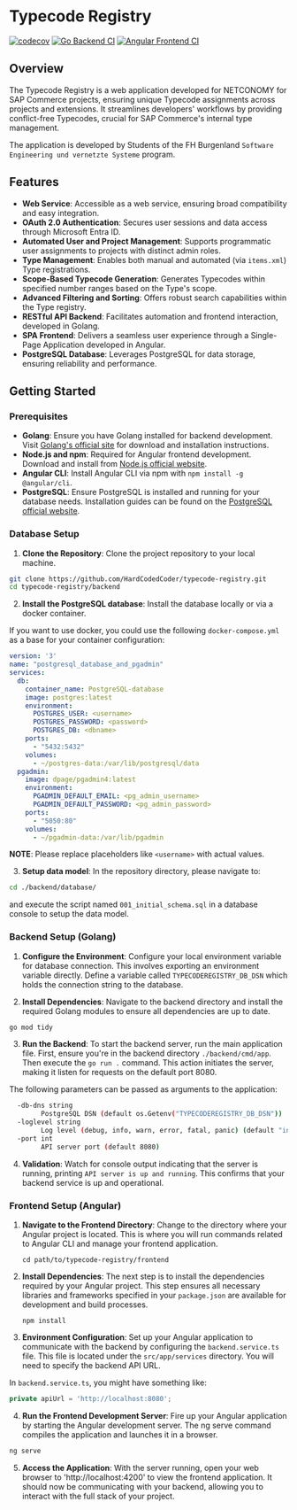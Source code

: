 # Typecode Registry

[![codecov](https://codecov.io/gh/HardCodedCoder/Typecode-Registry/graph/badge.svg?token=99U8FRKVD7)](https://codecov.io/gh/HardCodedCoder/Typecode-Registry)
[![Go Backend CI](https://github.com/HardCodedCoder/Typecode-Registry/actions/workflows/go.yml/badge.svg?branch=main)](https://github.com/HardCodedCoder/Typecode-Registry/actions/workflows/go.yml)
[![Angular Frontend CI](https://github.com/HardCodedCoder/Typecode-Registry/actions/workflows/angular.yml/badge.svg?branch=main)](https://github.com/HardCodedCoder/Typecode-Registry/actions/workflows/angular.yml)

## Overview
The Typecode Registry is a web application developed for NETCONOMY for SAP Commerce projects, ensuring unique Typecode assignments across projects and extensions. It streamlines developers' workflows by providing conflict-free Typecodes, crucial for SAP Commerce's internal type management.

The application is developed by Students of the FH Burgenland `Software Engineering und vernetzte Systeme` program.

## Features
- **Web Service**: Accessible as a web service, ensuring broad compatibility and easy integration.
- **OAuth 2.0 Authentication**: Secures user sessions and data access through Microsoft Entra ID.
- **Automated User and Project Management**: Supports programmatic user assignments to projects with distinct admin roles.
- **Type Management**: Enables both manual and automated (via `items.xml`) Type registrations.
- **Scope-Based Typecode Generation**: Generates Typecodes within specified number ranges based on the Type's scope.
- **Advanced Filtering and Sorting**: Offers robust search capabilities within the Type registry.
- **RESTful API Backend**: Facilitates automation and frontend interaction, developed in Golang.
- **SPA Frontend**: Delivers a seamless user experience through a Single-Page Application developed in Angular.
- **PostgreSQL Database**: Leverages PostgreSQL for data storage, ensuring reliability and performance.

## Getting Started

### Prerequisites
- **Golang**: Ensure you have Golang installed for backend development. Visit [Golang's official site](https://golang.org/dl/) for download and installation instructions.
- **Node.js and npm**: Required for Angular frontend development. Download and install from [Node.js official website](https://nodejs.org/).
- **Angular CLI**: Install Angular CLI via npm with `npm install -g @angular/cli`.
- **PostgreSQL**: Ensure PostgreSQL is installed and running for your database needs. Installation guides can be found on the [PostgreSQL official website](https://www.postgresql.org/download/).

### Database Setup ###
1. **Clone the Repository**: Clone the project repository to your local machine.

 ```bash
 git clone https://github.com/HardCodedCoder/typecode-registry.git
 cd typecode-registry/backend
```

2. **Install the PostgreSQL database**: Install the database locally or via a docker container.

If you want to use docker, you could use the following `docker-compose.yml` as a base for your container configuration: 

```yml
version: '3'
name: "postgresql_database_and_pgadmin"
services:
  db:
    container_name: PostgreSQL-database
    image: postgres:latest
    environment:
      POSTGRES_USER: <username>
      POSTGRES_PASSWORD: <password>
      POSTGRES_DB: <dbname>
    ports:
      - "5432:5432"
    volumes:
      - ~/postgres-data:/var/lib/postgresql/data
  pgadmin:
    image: dpage/pgadmin4:latest
    environment:
      PGADMIN_DEFAULT_EMAIL: <pg_admin_username>
      PGADMIN_DEFAULT_PASSWORD: <pg_admin_password>
    ports:
      - "5050:80"
    volumes:
      - ~/pgadmin-data:/var/lib/pgadmin
```

**NOTE**: Please replace placeholders like `<username>` with actual values. 

3. **Setup data model**: In the repository directory, please navigate to:

```bash
cd ./backend/database/
```

and execute the script named `001_initial_schema.sql` in a database console to setup the data model. 

### Backend Setup (Golang)


1. **Configure the Environment**: Configure your local environment variable for database connection. This involves exporting an environment variable directly. Define a variable called `TYPECODEREGISTRY_DB_DSN` which holds the connection string to the database.

2. **Install Dependencies**: Navigate to the backend directory and install the required Golang modules to ensure all dependencies are up to date.

   
 ```bash
 go mod tidy
```

3. **Run the Backend**: To start the backend server, run the main application file. First, ensure you're in the backend directory `./backend/cmd/app`. Then execute the `go run .` command. This action initiates the server, making it listen for requests on the default port 8080.

The following parameters can be passed as arguments to the application: 

```bash
  -db-dns string
        PostgreSQL DSN (default os.Getenv("TYPECODEREGISTRY_DB_DSN"))
  -loglevel string
        Log level (debug, info, warn, error, fatal, panic) (default "info")
  -port int
        API server port (default 8080)
```

4. **Validation**: Watch for console output indicating that the server is running, printing `API server is up and running`. This confirms that your backend service is up and operational.

### Frontend Setup (Angular)

1. **Navigate to the Frontend Directory**: Change to the directory where your Angular project is located. This is where you will run commands related to Angular CLI and manage your frontend application.

   `cd path/to/typecode-registry/frontend`

2. **Install Dependencies**: The next step is to install the dependencies required by your Angular project. This step ensures all necessary libraries and frameworks specified in your `package.json` are available for development and build processes.

   `npm install`

3. **Environment Configuration**: Set up your Angular application to communicate with the backend by configuring the `backend.service.ts` file. This file is located under the `src/app/services` directory. You will need to specify the backend API URL.

In `backend.service.ts`, you might have something like:

 ```typescript
private apiUrl = 'http://localhost:8080';
```

4. **Run the Frontend Development Server**: Fire up your Angular application by starting the Angular development server. The ng serve command compiles the application and launches it in a browser.

```bash
ng serve
```

5. **Access the Application**: With the server running, open your web browser to 'http://localhost:4200' to view the frontend application. It should now be communicating with your backend, allowing you to interact with the full stack of your project.
